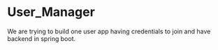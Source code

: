 # User_Manager
We are trying to build one user app having credentials to join and have backend in spring boot.
